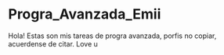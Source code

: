 # Progra_Avanzada_Emii
Hola! Estas son mis tareas de progra avanzada, porfis no copiar, acuerdense de citar. Love u  
